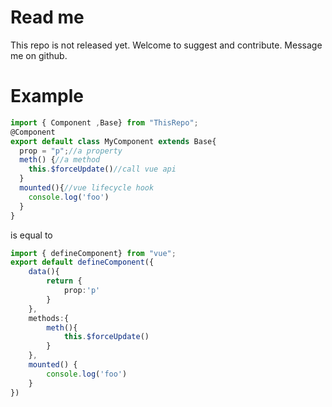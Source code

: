 # Read me

This repo is not released yet. Welcome to suggest and contribute. Message me on github.

# Example

```typescript
import { Component ,Base} from "ThisRepo";
@Component
export default class MyComponent extends Base{
  prop = "p";//a property
  meth() {//a method
    this.$forceUpdate()//call vue api
  }
  mounted(){//vue lifecycle hook
    console.log('foo')
  }
}
```

is equal to 

```typescript
import { defineComponent} from "vue";
export default defineComponent({
    data(){
        return {
            prop:'p'
        }
    },
    methods:{
        meth(){
            this.$forceUpdate()
        }
    },
    mounted() {
        console.log('foo')
    }
})
```